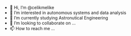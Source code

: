 - 👋 Hi, I’m @celikmelike
- 👀 I’m interested in autonomous systems and data analysis
- 🌱 I’m currently studying Astronutical Engineering
- 💞️ I’m looking to collaborate on ...
- 📫 How to reach me ...

<!---
celikmelike/celikmelike is a ✨ special ✨ repository because its `README.md` (this file) appears on your GitHub profile.
You can click the Preview link to take a look at your changes.
--->
